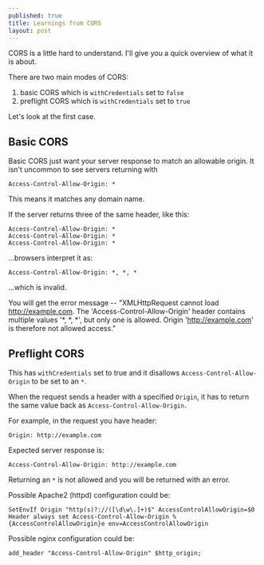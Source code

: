 ```yaml
---
published: true
title: Learnings from CORS
layout: post
---
```

CORS is a little hard to understand. I'll give you a quick overview of what it is about.

There are two main modes of CORS:

1. basic CORS which is `withCredentials` set to `false`
2. preflight CORS which is `withCredentials` set to `true`

Let's look at the first case.

## Basic CORS

Basic CORS just want your server response to match an allowable origin. It isn't uncommon to see servers returning with

```
Access-Control-Allow-Origin: *
```

This means it matches any domain name.

If the server returns three of the same header, like this:

```
Access-Control-Allow-Origin: *
Access-Control-Allow-Origin: *
Access-Control-Allow-Origin: *
```

...browsers interpret it as:

```
Access-Control-Allow-Origin: *, *, *
```

...which is invalid.

You will get the error message -- "XMLHttpRequest cannot load http://example.com. The 'Access-Control-Allow-Origin' header contains multiple values '*, *, *', but only one is allowed. Origin 'http://example.com' is therefore not allowed access."

## Preflight CORS

This has `withCredentials` set to true and it disallows `Access-Control-Allow-Origin` to be set to an `*`.

When the request sends a header with a specified `Origin`, it has to return the same value back as `Access-Control-Allow-Origin`.

For example, in the request you have header:

```
Origin: http://example.com
```

Expected server response is:

```
Access-Control-Allow-Origin: http://example.com
```

Returning an `*` is not allowed and you will be returned with an error.

Possible Apache2 (httpd) configuration could be:

```
SetEnvIf Origin "http(s)?://([\d\w\.]+)$" AccessControlAllowOrigin=$0
Header always set Access-Control-Allow-Origin %{AccessControlAllowOrigin}e env=AccessControlAllowOrigin
```

Possible nginx configuration could be:

```
add_header "Access-Control-Allow-Origin" $http_origin;
```